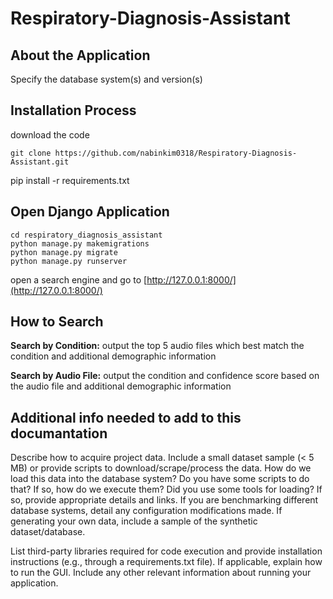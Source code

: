 # Respiratory-Diagnosis-Assistant

## About the Application

Specify the database system(s) and version(s)

## Installation Process

download the code

```
git clone https://github.com/nabinkim0318/Respiratory-Diagnosis-Assistant.git
```

pip install -r requirements.txt
<!-- pip install djongo -->
<!-- pip install django-storages -->


## Open Django Application

```
cd respiratory_diagnosis_assistant
python manage.py makemigrations
python manage.py migrate
python manage.py runserver
```

open a search engine and go to [http://127.0.0.1:8000/](http://127.0.0.1:8000/)

## How to Search

**Search by Condition:** output the top 5 audio files which best match the condition and additional demographic information

**Search by Audio File:** output the condition and confidence score based on the audio file and additional demographic information

## Additional info needed to add to this documantation
Describe how to acquire project data. Include a small dataset sample (< 5 MB) or provide scripts to download/scrape/process the data.
How do we load this data into the database system?
Do you have some scripts to do that? If so, how do we execute them?
Did you use some tools for loading? If so, provide appropriate details and links.
If you are benchmarking different database systems, detail any configuration modifications made.
If generating your own data, include a sample of the synthetic dataset/database.


List third-party libraries required for code execution and provide installation instructions (e.g., through a requirements.txt file).
If applicable, explain how to run the GUI.
Include any other relevant information about running your application.